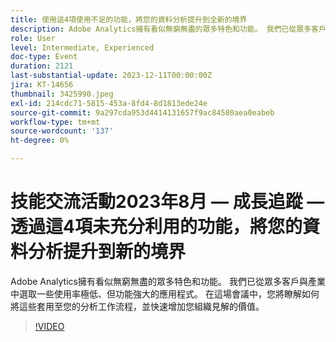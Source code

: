 ```yaml
---
title: 使用這4項使用不足的功能，將您的資料分析提升到全新的境界
description: Adobe Analytics擁有看似無窮無盡的眾多特色和功能。 我們已從眾多客戶與產業中選取一些使用率極低、但功能強大的應用程式。 在這場會議中，您將瞭解如何將這些套用至您的分析工作流程，並快速增加您組織見解的價值。
role: User
level: Intermediate, Experienced
doc-type: Event
duration: 2121
last-substantial-update: 2023-12-11T00:00:00Z
jira: KT-14656
thumbnail: 3425990.jpeg
exl-id: 214cdc71-5815-453a-8fd4-8d1813ede24e
source-git-commit: 9a297cda953d4414131657f9ac84580aea0eabeb
workflow-type: tm+mt
source-wordcount: '137'
ht-degree: 0%

---
```


# 技能交流活動2023年8月 — 成長追蹤 — 透過這4項未充分利用的功能，將您的資料分析提升到新的境界

Adobe Analytics擁有看似無窮無盡的眾多特色和功能。 我們已從眾多客戶與產業中選取一些使用率極低、但功能強大的應用程式。 在這場會議中，您將瞭解如何將這些套用至您的分析工作流程，並快速增加您組織見解的價值。

>[!VIDEO](https://video.tv.adobe.com/v/3425990/?learn=on)
